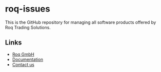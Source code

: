 # roq-issues

This is the GitHub repository for managing all software products offered by
Roq Trading Solutions.

## Links

* [Roq GmbH](https://roq-trading.com/)
* [Documentation](https://roq-trading.com/docs/)
* [Contact us](mailto:info@roq-trading.com)
